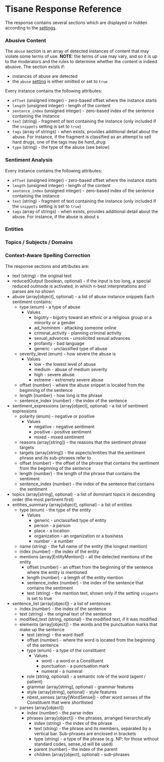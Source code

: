 # Tisane Response Reference

The response contains several sections which are displayed or hidden according to the [settings](tisane_settings.md). 

### Abusive Content

The `abuse` section is an array of detected instances of content that may violate some terms of use. **NOTE**: the terms of use may vary, and so it is up to the moderators and the rules to determine whether the content is indeed abusive. The section exists if:

* instances of abuse are detected
* the `abuse` [setting](tisane_settings.md) is either omitted or set to `true`

Every instance contains the following attributes:

* `offset` (unsigned integer) - zero-based offset where the instance starts
* `length` (unsigned integer) - length of the content
* `sentence_index` (unsigned integer) - zero-based index of the sentence containing the instance
* `text` (string) - fragment of text containing the instance (only included if the `snippets` setting is set to `true`)
* `tags` (array of strings) - when exists, provides additional detail about the abuse. For instance, if the fragment is classified as an attempt to sell hard drugs, one of the tags may be _hard_drug_.
* `type` (string) - the type of the abuse (see below)

### Sentiment Analysis


Every instance contains the following attributes:

* `offset` (unsigned integer) - zero-based offset where the instance starts
* `length` (unsigned integer) - length of the content
* `sentence_index` (unsigned integer) - zero-based index of the sentence containing the instance
* `text` (string) - fragment of text containing the instance (only included if the `snippets` setting is set to `true`)
* `tags` (array of strings) - when exists, provides additional detail about the abuse. For instance, if the abuse is about s


### Entities



### Topics / Subjects / Domains




### Context-Aware Spelling Correction



The response sections and attributes are: 

+ text (string) - the original text
+ reducedOutput (boolean, optional) - if the input is too long, a special reduced outmode is activated, in which n-best interpretations and parses are no shown
+ abuse (array[object], optional) - a list of abuse instance snippets
  Each sentiment contains:
  + type (enum) - a type of abuse
      + Values
          + bigotry - bigotry toward an ethnic or a religious group or a minority or a gender
          + ad_hominem - attacking someone online
          + criminal_activity - planning criminal activity
          + sexual_advances - unsolicited sexual advances
          + profanity - bad language
          + generic - unclassified type of abuse
  + severity_level (enum) - how severe the abuse is
      + Values
          + low - the lowest level of abuse
          + medium - abuse of medium severity
          + high - severe abuse
          + extreme - extremely severe abuse
  + offset (number) - where the abuse snippet is located from the beginning of the sentence
  + length (number) - how long is the phrase
  + sentence_index (number) - the index of the sentence
+ sentiment_expressions (array[object], optional) - a list of sentiment expressions
  + polarity (enum) - negative or positive
      + Values
          + negative - negative sentiment
          + positive - positive sentiment
          + mixed - mixed sentiment
  + reasons (array[string]) - the reasons that the sentiment phrase targets
  + targets (array[string]) - the aspects/entities that the sentiment phrase and its sub-phrases refer to
  + offset (number) - the offset of the phrase that contains the sentiment from the beginning of the sentence
  + length (number) - the length of the phrase that contains the sentiment
  + sentence_index (number) - the index of the sentence that contains the sentiment
+ topics (array[string], optional) - a list of dominant topics in descending order (the most pertinent first)
+ entities_summary (array[object], optional) - a list of entities
  + type (enum) - the type of the entity
      + Values
          + generic - unclassified type of entity
          + person - a person
          + place - a location
          + organization - an organization or a business
          + number - a number
  + name (string) - the full name of the entity (the longest mention)
  + index (number) - the index of the entity
  + mentions (array[EntityMention]) - all the detected mentions of the entity
    + offset (number) - an offset from the beginning of the sentence where the entity is mentioned
    + length (number) - a length of the entity mention
    + sentence_index (number) - the index of the sentence that contains the sentiment
    + text (string) - the mention text, shown only if the setting `snippets` is set to true
+ sentence_list (array[object]) - a list of sentences
  + index (number) - the index of the sentence
  + text (string) - the original text of the sentence
  + modified_text (string, optional) - the modified text, if it was modified
  + elements (array[object]) - the words and the punctuation marks that make up the sentence
    + text (string) - the word itself
    + offset (number) - where the word is located from the beginning of the sentence
    + type (enum) - a type of the constituent
        + Values
            + word - a word or a Constituent
            + punctuation - a punctuation mark
            + numeral - a numeral 
    + role (string, optional) - a semantic role of the word (agent / patient)
    + grammar (array[string], optional) - grammar features
    + style (array[string], optional) - style features
    + nbest_senses (array[WordSense]) - other word senses of the Constituent that were shortlisted
  + parses (array[object])
    + index (number) - the parse index
    + phrases (array[object]) - the phrases, arranged hierarchically
      + index (string) - the index of the phrase
      + text (string) - the phrase and its members, separated by a vertical bar. Sub-phrases are enclosed in brackets
      + type (string) - a type of the phrase (e.g. NP; for those without standard codes, sense_id will be used)
      + parent (number) - the index of the parent
      + children (array[object], optional) - sub-phrases


